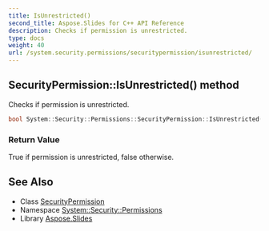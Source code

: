 ```yaml
---
title: IsUnrestricted()
second_title: Aspose.Slides for C++ API Reference
description: Checks if permission is unrestricted.
type: docs
weight: 40
url: /system.security.permissions/securitypermission/isunrestricted/
---
```

## SecurityPermission::IsUnrestricted() method


Checks if permission is unrestricted.

```cpp
bool System::Security::Permissions::SecurityPermission::IsUnrestricted()
```


### Return Value

True if permission is unrestricted, false otherwise.

## See Also

* Class [SecurityPermission](../)
* Namespace [System::Security::Permissions](../../)
* Library [Aspose.Slides](../../../)